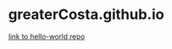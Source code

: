 # greaterCosta.github.io
[link to hello-world repo](https://github.com/greaterCosta/hello-world.git)
